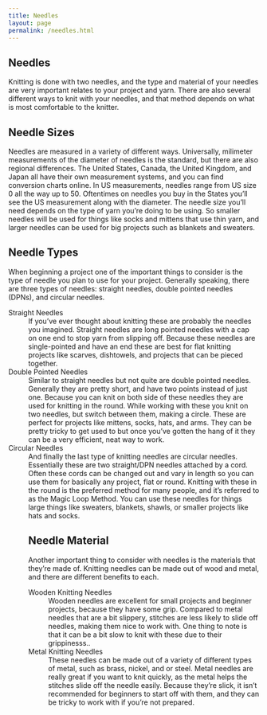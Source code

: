 ```yaml
---
title: Needles
layout: page
permalink: /needles.html
---
```


## Needles
Knitting is done with two needles, and the type and material of your needles are very important relates to your project and yarn. There are also several different ways to knit with your needles, and that method depends on what is most comfortable to the knitter. 

## Needle Sizes
Needles are measured in a variety of different ways. Universally, milimeter measurements of the diameter of needles is the standard, but there are also regional differences. The United States, Canada, the United Kingdom, and Japan all have their own measurement systems, and you can find conversion charts online. 
In US measurements, needles range from US size 0 all the way up to 50. Oftentimes on needles you buy in the States you’ll see the US measurement along with the diameter. The needle size you’ll need depends on the type of yarn you’re doing to be using. So smaller needles will be used for things like socks and mittens that use thin yarn, and larger needles can be used for big projects such as blankets and sweaters. 

## Needle Types
When beginning a project one of the important things to consider is the type of needle you plan to use for your project. Generally speaking, there are three types of needles: straight needles, double pointed needles (DPNs), and circular needles. 

<dl>
    <dt>Straight Needles<dt>
<dd>If you’ve ever thought about knitting these are probably the needles you imagined. Straight needles are long pointed needles with a cap on one end to stop yarn from slipping off. Because these needles are single-pointed and have an end these are best for flat knitting projects like scarves, dishtowels, and projects that can be pieced together.<dd> 
<dt>Double Pointed Needles<dt>
<dd>Similar to straight needles but not quite are double pointed needles. Generally they are pretty short, and have two points instead of just one. Because you can knit on both side of these needles they are used for knitting in the round. While working with these you knit on two needles, but switch between them, making a circle. These are perfect for projects like mittens, socks, hats, and arms. They can be pretty tricky to get used to but once you’ve gotten the hang of it they can be a very efficient, neat way to work.<dd>
<dt>Circular Needles<dt>
<dd>And finally the last type of knitting needles are circular needles. Essentially these are two straight/DPN needles attached by a cord. Often these cords can be changed out and vary in length so you can use them for basically any project, flat or round. Knitting with these in the round is the preferred method for many people, and it’s referred to as the Magic Loop Method.  You can use these needles for things large things like sweaters, blankets, shawls, or smaller projects like hats and socks.<dd>
<dl>


## Needle Material
Another important thing to consider with needles is the materials that they’re made of. Knitting needles can be made out of wood and metal, and there are different benefits to each. 

<dl>
    <dt>Wooden Knitting Needles</dt>
    <dd>Wooden needles are excellent for small projects and beginner projects, because they have some grip. Compared to metal needles that are a bit slippery, stitches are less likely to slide off needles, making them nice to work with. One thing to note is that it can be a bit slow to knit with these due to their grippinesss..</dd>
    <dt>Metal Knitting Needles</dt>
    <dd>These needles can be made out of a variety of different types of metal, such as brass, nickel, and or steel. Metal needles are really great if you want to knit quickly, as the metal helps the stitches slide off the needle easily. Because they’re slick, it isn’t recommended for beginners to start off with them, and they can be tricky to work with if you’re not prepared.</dd>
</dl>



